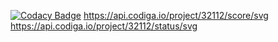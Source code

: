 [![Codacy Badge](https://app.codacy.com/project/badge/Grade/886f07a61a4d45e5b592c00d4bc2aaaf)](https://www.codacy.com/gh/PALISETTIROHITH/M1_Projrect_SMART-PARKING-SYSTEM/dashboard?utm_source=github.com&amp;utm_medium=referral&amp;utm_content=PALISETTIROHITH/M1_Projrect_SMART-PARKING-SYSTEM&amp;utm_campaign=Badge_Grade)
https://api.codiga.io/project/32112/score/svg
https://api.codiga.io/project/32112/status/svg
